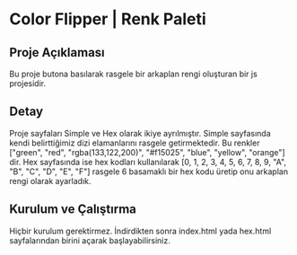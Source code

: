 # Color Flipper | Renk Paleti

## Proje Açıklaması

Bu proje butona basılarak rasgele bir arkaplan rengi oluşturan bir js projesidir.

## Detay

Proje sayfaları Simple ve Hex olarak ikiye ayrılmıştır. Simple sayfasında kendi belirttiğimiz dizi elamanlarını rasgele getirmektedir. Bu renkler ["green", "red", "rgba(133,122,200)", "#f15025", "blue", "yellow", "orange"] dir.
Hex sayfasında ise hex kodları kullanılarak [0, 1, 2, 3, 4, 5, 6, 7, 8, 9, "A", "B", "C", "D", "E", "F"] rasgele 6 basamaklı bir hex kodu üretip onu arkaplan rengi olarak ayarladık.

## Kurulum ve Çalıştırma

Hiçbir kurulum gerektirmez. İndirdikten sonra index.html yada hex.html sayfalarından birini açarak başlayabilirsiniz.
